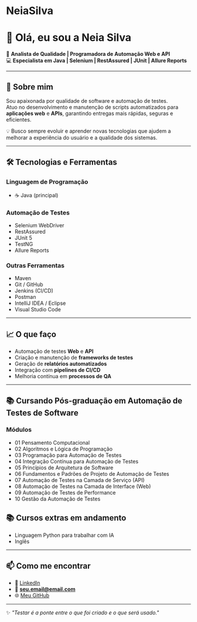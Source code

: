 # NeiaSilva

# 👋 Olá, eu sou a Neia Silva

🎯 **Analista de Qualidade | Programadora de Automação Web e API**  
💻 **Especialista em Java | Selenium | RestAssured | JUnit | Allure Reports**  

---

## 🚀 Sobre mim
Sou apaixonada por qualidade de software e automação de testes.  
Atuo no desenvolvimento e manutenção de scripts automatizados para **aplicações web** e **APIs**, garantindo entregas mais rápidas, seguras e eficientes.  

💡 Busco sempre evoluir e aprender novas tecnologias que ajudem a melhorar a experiência do usuário e a qualidade dos sistemas.

---

## 🛠️ Tecnologias e Ferramentas

### **Linguagem de Programação**
- ☕ Java (principal)

### **Automação de Testes**
- Selenium WebDriver  
- RestAssured  
- JUnit 5  
- TestNG  
- Allure Reports  

### **Outras Ferramentas**
- Maven  
- Git / GitHub  
- Jenkins (CI/CD)  
- Postman  
- IntelliJ IDEA / Eclipse
- Visual Studio Code

---

## 📈 O que faço
- Automação de testes **Web** e **API**  
- Criação e manutenção de **frameworks de testes**  
- Geração de **relatórios automatizados**  
- Integração com **pipelines de CI/CD**  
- Melhoria contínua em **processos de QA**

---
## 📚 Cursando Pós-graduação em Automação de Testes de Software

### **Módulos**
- 01 Pensamento Computacional
- 02 Algoritmos e Lógica de Programação
- 03 Programação para Automação de Testes
- 04 Integração Contínua para Automação de Testes                                              
- 05 Princípios de Arquitetura de Software    
- 06 Fundamentos e Padrões de Projeto de Automação de Testes  
- 07 Automação de Testes na Camada de Serviço (API)
- 08 Automação de Testes na Camada de Interface (Web)
- 09 Automação de Testes de Performance   
- 10 Gestão da Automação de Testes   
                                                

## 📚 Cursos extras em andamento
- Linguagem Python para trabalhar com IA
- Inglês  

---

## 📫 Como me encontrar
- 💼 [LinkedIn](www.linkedin.com/in/erineia-silva-neia-🏳️‍🌈-87544751)  
- 📧 **seu.email@email.com**  
- 🌐 [Meu GitHub](https://github.com/erineia)

---

✨ _"Testar é a ponte entre o que foi criado e o que será usado."_  
